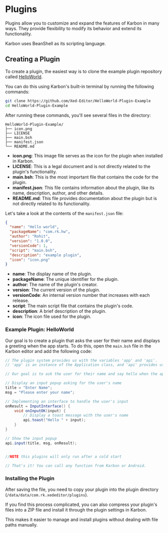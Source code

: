 # Plugins
Plugins allow you to customize and expand the features of Karbon in many ways. They provide flexibility to modify its behavior and extend its functionality.

Karbon uses BeanShell as its scripting language.

## Creating a Plugin
To create a plugin, the easiest way is to clone the example plugin repository called [HelloWorld](https://github.com/Xed-Editor/HelloWorld-Plugin-Example).

You can do this using Karbon's built-in terminal by running the following commands:

```bash
git clone https://github.com/Xed-Editor/HelloWorld-Plugin-Example
cd HelloWorld-Plugin-Example
```

After running these commands, you'll see several files in the directory:

```
HelloWorld-Plugin-Example/
├── icon.png
├── LICENSE
├── main.bsh
├── manifest.json
└── README.md
```

- **icon.png**: This image file serves as the icon for the plugin when installed in Karbon.
- **LICENSE**: This is a legal document and is not directly related to the plugin's functionality.
- **main.bsh**: This is the most important file that contains the code for the plugin.
- **manifest.json**: This file contains information about the plugin, like its name, description, author, and other details.
- **README.md**: This file provides documentation about the plugin but is not directly related to its functionality.

Let's take a look at the contents of the `manifest.json` file:

```json
{
  "name": "Hello world",
  "packageName": "com.rk.hw",
  "author": "Rohit",
  "version": "1.0.0",
  "versionCode": 1,
  "script": "main.bsh",
  "description": "example plugin",
  "icon": "icon.png"
}
```

- **name**: The display name of the plugin.
- **packageName**: The unique identifier for the plugin.
- **author**: The name of the plugin's creator.
- **version**: The current version of the plugin.
- **versionCode**: An internal version number that increases with each release.
- **script**: The main script file that contains the plugin's code.
- **description**: A brief description of the plugin.
- **icon**: The icon file used for the plugin.

### Example Plugin: HelloWorld
Our goal is to create a plugin that asks the user for their name and displays a greeting when the app starts. To do this, open the `main.bsh` file in the Karbon editor and add the following code:

```java
// The plugin system provides us with the variables 'app' and 'api'.
// 'app' is an instance of the Application class, and 'api' provides useful functions to simplify tasks.

// Our goal is to ask the user for their name and say hello when the app starts.

// Display an input popup asking for the user's name
title = "Enter Name";
msg = "Please enter your name";

// Implementing an interface to handle the user's input
onResult = InputInterface() {
    void onInputOK(input) {
        // Display a toast message with the user's name
        api.toast("Hello " + input);
    }
}

// Show the input popup
api.input(title, msg, onResult);


//NOTE this plugins will only run after a cold start

// That's it! You can call any function from Karbon or Android.
```

### Installing the Plugin
After saving the file, you need to copy your plugin into the plugin directory (`/data/data/com.rk.xededitor/plugins`). 

If you find this process complicated, you can also compress your plugin's files into a ZIP file and install it through the plugin settings in Karbon. 

This makes it easier to manage and install plugins without dealing with file paths manually.
